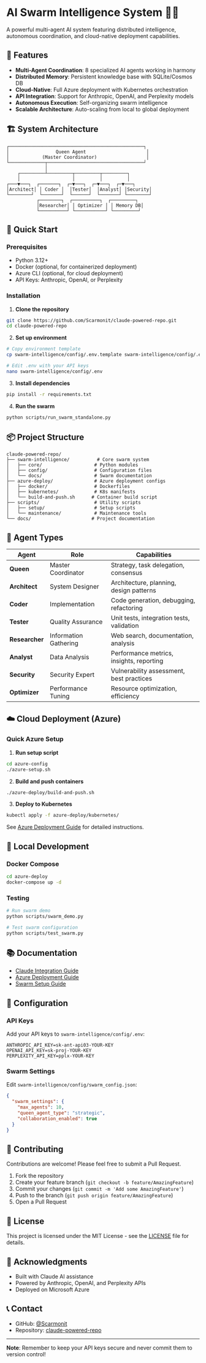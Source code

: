 # AI Swarm Intelligence System 🤖🐝

A powerful multi-agent AI system featuring distributed intelligence, autonomous coordination, and cloud-native deployment capabilities.

## 🌟 Features

- **Multi-Agent Coordination**: 8 specialized AI agents working in harmony
- **Distributed Memory**: Persistent knowledge base with SQLite/Cosmos DB
- **Cloud-Native**: Full Azure deployment with Kubernetes orchestration
- **API Integration**: Support for Anthropic, OpenAI, and Perplexity models
- **Autonomous Execution**: Self-organizing swarm intelligence
- **Scalable Architecture**: Auto-scaling from local to global deployment

## 🏗️ System Architecture

```
┌─────────────────────────────────────────────────┐
│                 Queen Agent                      │
│            (Master Coordinator)                  │
└─────────────┬───────────────────────────────────┘
              │
    ┌─────────┴─────────┬─────────┬─────────┐
    │                   │         │         │
┌───▼───┐  ┌───────┐  ┌─▼───┐  ┌─▼───┐  ┌─▼───┐
│Architect│ │ Coder │  │Tester│  │Analyst│ │Security│
└────────┘  └───────┘  └──────┘  └───────┘ └────────┘
           ┌────────┐  ┌──────────┐  ┌─────────┐
           │Researcher│ │ Optimizer │ │ Memory DB│
           └──────────┘ └───────────┘ └─────────┘
```

## 🚀 Quick Start

### Prerequisites

- Python 3.12+
- Docker (optional, for containerized deployment)
- Azure CLI (optional, for cloud deployment)
- API Keys: Anthropic, OpenAI, or Perplexity

### Installation

1. **Clone the repository**
```bash
git clone https://github.com/Scarmonit/claude-powered-repo.git
cd claude-powered-repo
```

2. **Set up environment**
```bash
# Copy environment template
cp swarm-intelligence/config/.env.template swarm-intelligence/config/.env

# Edit .env with your API keys
nano swarm-intelligence/config/.env
```

3. **Install dependencies**
```bash
pip install -r requirements.txt
```

4. **Run the swarm**
```bash
python scripts/run_swarm_standalone.py
```

## 📦 Project Structure

```
claude-powered-repo/
├── swarm-intelligence/          # Core swarm system
│   ├── core/                   # Python modules
│   ├── config/                 # Configuration files
│   └── docs/                   # Swarm documentation
├── azure-deploy/               # Azure deployment configs
│   ├── docker/                 # Dockerfiles
│   ├── kubernetes/             # K8s manifests
│   └── build-and-push.sh      # Container build script
├── scripts/                    # Utility scripts
│   ├── setup/                  # Setup scripts
│   └── maintenance/            # Maintenance tools
└── docs/                      # Project documentation
```

## 🐝 Agent Types

| Agent | Role | Capabilities |
|-------|------|-------------|
| **Queen** | Master Coordinator | Strategy, task delegation, consensus |
| **Architect** | System Designer | Architecture, planning, design patterns |
| **Coder** | Implementation | Code generation, debugging, refactoring |
| **Tester** | Quality Assurance | Unit tests, integration tests, validation |
| **Researcher** | Information Gathering | Web search, documentation, analysis |
| **Analyst** | Data Analysis | Performance metrics, insights, reporting |
| **Security** | Security Expert | Vulnerability assessment, best practices |
| **Optimizer** | Performance Tuning | Resource optimization, efficiency |

## ☁️ Cloud Deployment (Azure)

### Quick Azure Setup

1. **Run setup script**
```bash
cd azure-config
./azure-setup.sh
```

2. **Build and push containers**
```bash
./azure-deploy/build-and-push.sh
```

3. **Deploy to Kubernetes**
```bash
kubectl apply -f azure-deploy/kubernetes/
```

See [Azure Deployment Guide](docs/AZURE_SWARM_DEPLOYMENT.md) for detailed instructions.

## 🧪 Local Development

### Docker Compose

```bash
cd azure-deploy
docker-compose up -d
```

### Testing

```bash
# Run swarm demo
python scripts/swarm_demo.py

# Test swarm configuration
python scripts/test_swarm.py
```

## 📚 Documentation

- [Claude Integration Guide](docs/CLAUDE.md)
- [Azure Deployment Guide](docs/AZURE_SWARM_DEPLOYMENT.md)
- [Swarm Setup Guide](swarm-intelligence/docs/SWARM_SETUP_README.md)

## 🔧 Configuration

### API Keys

Add your API keys to `swarm-intelligence/config/.env`:

```env
ANTHROPIC_API_KEY=sk-ant-api03-YOUR-KEY
OPENAI_API_KEY=sk-proj-YOUR-KEY
PERPLEXITY_API_KEY=pplx-YOUR-KEY
```

### Swarm Settings

Edit `swarm-intelligence/config/swarm_config.json`:

```json
{
  "swarm_settings": {
    "max_agents": 10,
    "queen_agent_type": "strategic",
    "collaboration_enabled": true
  }
}
```

## 🤝 Contributing

Contributions are welcome! Please feel free to submit a Pull Request.

1. Fork the repository
2. Create your feature branch (`git checkout -b feature/AmazingFeature`)
3. Commit your changes (`git commit -m 'Add some AmazingFeature'`)
4. Push to the branch (`git push origin feature/AmazingFeature`)
5. Open a Pull Request

## 📄 License

This project is licensed under the MIT License - see the [LICENSE](LICENSE) file for details.

## 🙏 Acknowledgments

- Built with Claude AI assistance
- Powered by Anthropic, OpenAI, and Perplexity APIs
- Deployed on Microsoft Azure

## 📞 Contact

- GitHub: [@Scarmonit](https://github.com/Scarmonit)
- Repository: [claude-powered-repo](https://github.com/Scarmonit/claude-powered-repo)

---

**Note**: Remember to keep your API keys secure and never commit them to version control!
